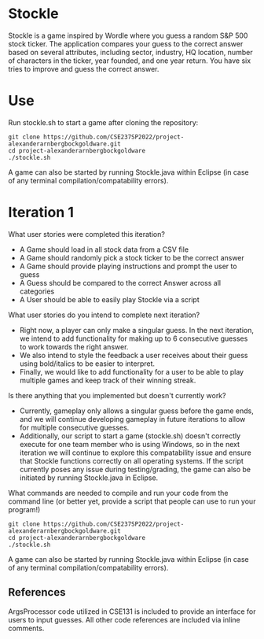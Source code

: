 # Stockle

Stockle is a game inspired by Wordle where you guess a random S&P 500 stock ticker. The application compares your guess to the correct answer based on several attributes, including sector, industry, HQ location, number of characters in the ticker, year founded, and one year return. You have six tries to improve and guess the correct answer.

# Use

Run stockle.sh to start a game after cloning the repository:

```
git clone https://github.com/CSE237SP2022/project-alexanderarnbergbockgoldware.git
cd project-alexanderarnbergbockgoldware
./stockle.sh
```
A game can also be started by running Stockle.java within Eclipse (in case of any terminal compilation/compatability errors).

# Iteration 1

What user stories were completed this iteration?

- A Game should load in all stock data from a CSV file
- A Game should randomly pick a stock ticker to be the correct answer
- A Game should provide playing instructions and prompt the user to guess
- A Guess should be compared to the correct Answer across all categories
- A User should be able to easily play Stockle via a script

What user stories do you intend to complete next iteration?

- Right now, a player can only make a singular guess. In the next iteration, we intend to add functionality for making up to 6 consecutive guesses to work towards the right answer.
- We also intend to style the feedback a user receives about their guess using bold/italics to be easier to interpret.
- Finally, we would like to add functionality for a user to be able to play multiple games and keep track of their winning streak.

Is there anything that you implemented but doesn't currently work?

- Currently, gameplay only allows a singular guess before the game ends, and we will continue developing gameplay in future iterations to allow for multiple consecutive guesses.
- Additionally, our script to start a game (stockle.sh) doesn't correctly execute for one team member who is using Windows, so in the next iteration we will continue to explore this compatability issue and ensure that Stockle functions correctly on all operating systems. If the script currently poses any issue during testing/grading, the game can also be initiated by running Stockle.java in Eclipse.

What commands are needed to compile and run your code from the command line (or better yet, provide a script that people can use to run your program!)

```
git clone https://github.com/CSE237SP2022/project-alexanderarnbergbockgoldware.git
cd project-alexanderarnbergbockgoldware
./stockle.sh
```
A game can also be started by running Stockle.java within Eclipse (in case of any terminal compilation/compatability errors).

## References

ArgsProcessor code utilized in CSE131 is included to provide an interface for users to input guesses.
All other code references are included via inline comments.
